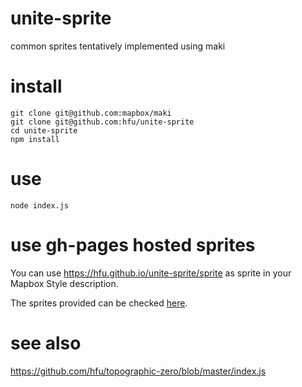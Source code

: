 # unite-sprite
common sprites tentatively implemented using maki

# install
```console
git clone git@github.com:mapbox/maki
git clone git@github.com:hfu/unite-sprite
cd unite-sprite
npm install
```

# use
```console
node index.js
```

# use gh-pages hosted sprites
You can use https://hfu.github.io/unite-sprite/sprite as sprite in your Mapbox Style description.

The sprites provided can be checked [here](https://hfu.github.io/sprite-pop/?https://hfu.github.io/unite-sprite/sprite.json).

# see also
https://github.com/hfu/topographic-zero/blob/master/index.js

